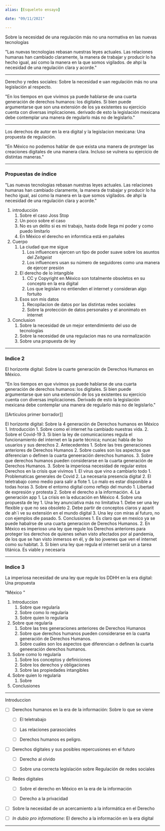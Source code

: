 ```yaml
---
alias: [Esqueleto ensayo]

date: "09/11/2021"

---
```


Sobre la necesidad de una regulación más no una normativa en las nuevas tecnologías

"Las nuevas tecnologias rebasan nuestras leyes actuales. Las relaciones humanas han cambiado claramente, la manera de trabajar y producir lo ha hecho igual, así como la manera en la que somos vigilados. de ahpi la necesidad de una regulación clara y acorde."

---

Derecho y redes sociales: Sobre la necesidad e uan regulación más no una legislación al respecto.

"En los tiempos en que vivimos ya puede hablarse de una cuarta generación de derechos humanos: los digitales. Si bien puede argumentarse que son una extensión de los ya existentes su ejercicio cuenta con diversas implicaciones. derivado de esto la legislación mexicana debe contemplar una manera de regularlo más no de legislarlo."

---

Los derechos de autor en la era digital y la legislacion mexicana: Una propuesta de regulación.

"En México no podemos hablar de que exista una manera de proteger las creaciones digitales de una manera clara. Incluso se vulnera su ejercicio de distintas maneras."

---

### Propuestas de índice

"Las nuevas tecnologias rebasan nuestras leyes actuales. Las relaciones humanas han cambiado claramente, la manera de trabajar y producir lo ha hecho igual, así como la manera en la que somos vigilados. de ahpi la necesidad de una regulación clara y acorde."

1. introducción
	1. Sobre el caso Joss Stop
	2. Un poco sobre el caso
	3. No es un delito si es mi trabajo, hasta dode llega mi poder y como puedo limitarlo
	4. En México el derecho en informtica está en pañales
2. Cuerpo
	1. La ciudad que me sigue
		1. Los influencers ejercen un tipo de poder suave sobre los asuntos del _Zeitgeist_
		2. Los influencers usan su número de seguidores como una manera de ejercer presión
	2. El derecho de lo intangible
		1. CC y Copyright en México son totalmente obsoletos en su concepto en la era digital
		2. Los que legislan no entienden el internet y consideran algo fortuito
	3. Esos son mis datos
		1. Recopilacion de datos por las distintas redes sociales
		2. Sobre la protección de datos personales y el anonimato en internet
3. Conclusion
	1. Sobre la necesidad de un mejor entendimiento del uso de tecnologías
	2. Sobre la necesidad de una regulacion mas no una normalización
	3. Sobre una propuesta de ley

---

### Indice 2

El horizonte digital: Sobre la cuarte generación de Derechos Humanos en México.

"En los tiempos en que vivimos ya puede hablarse de una cuarta generación de derechos humanos: los digitales. Si bien puede argumentarse que son una extensión de los ya existentes su ejercicio cuenta con diversas implicaciones. Derivado de esto la legislación mexicana debe contemplar una manera de regularlo más no de legislarlo."

[[Articulos primer borrador]]

El horizonte digital: Sobre la 4 generación de Derechos humanos en México
	1. Introducción
		1. Sobre como el internet ha cambiado nuestras vida.
		2. Sobre el Covid-19 
		3. Si bien la ley de comunicaciones regula el funcionamiento del internet en la parte técnica; nuncac habla de lso usuarios y sus derechos
	2. Antecedentes
		1. Sobre las tres generaciones anteriores de Derechos Humanos
		2. Sobre cuales son los aspectos que diferencian o definen la cuarta geneeración derechos humanos.
		3. Sobre que derechos humanos pueden considerarse en la cuarta generación de Derechos Humanos.
	3. Sobre la imperiosa necesidad de regular estos Derechos en la crisis que vivimos
		1. El virus que vino a cambiarlo todo
			1. Problematicas generales de Covid
			2. La necesaria presencia digital
		2. El teletrabajo como medio para salir a flote
			1. Lo malo es estar disponible a todas horas
		3. Sobre el entorno digital como reflejo del mundo
			1. Libertad de expresión y protesta
			2. Sobre el derecho a la información.
		4. La generación app
			1. La crisis en la educación en México
	4. Sobre una propuesta de ley
		1. Una ley anunciativa más no limitativa
			1. Debe ser una ley flexible y que no sea obsoleto 
			2. Debe partir de conceptos claros y aparit de ah´i ve su extensión en el mundo digital
			3. Una ley con miras al futuro, no con ejemplos dle pasado.
	5. Conclusiones
		1. Es claro que en mexico ya se puede habalrse de una cuarta generacion de Derechos Humanos.
		2. En México es imperioso una ley que regule los Derechos anteriores para proteger los derechos de quienes sehan visto afectados por al pandemia, de los que se han visto inmersos en él, y de lso jovenes que ven el internet como su habitat.
		3. Si bien una ley que regula el internet serái un a tarea titánica. Es viable y necesaria

___

### Indice 3

La imperiosa necesidad de una ley que regule los DDHH en la era digital: Una propuesta

"México "

1. Introduccion
	1. Sobre que regularía
	2. Sobre como lo regularía
	3. Sobre quien lo regularía
2. Sobre que regularía
	1. Sobre las tres generaciones anteriores de Derechos Humanos
	2. Sobre que derechos humanos pueden considerarse en la cuarta generación de Derechos Humanos.
	3. Sobre cuales son los aspectos que diferencian o definen la cuarta geneeración derechos humanos.
3. Sobre como lo regularía
	1. Sobre los conceptos y definiciones
	2. Sobre los derechos y obligaciones
	3. Sobre las propiedades intangibles
4. Sobre quien lo regularia
	1. Sobre
5. Conclusiones

---

Introduccion

+ [ ] Derechos humanos en la era de la información: Sobre lo que se viene
	+ [ ] El teletrabajo
	+ [ ] Las relaciones parasociales
	+ [ ] Derechos humanos es peligro.



- [ ] Derechos digitales y sus posibles repercusiones en el futuro
	- [ ] Derecho al olvido
	- [ ] Sobre una correcta legislación sobre Regulación de redes sociales



- [ ] Redes digitales
	- [ ] Sobre el derecho en México en la era de la información
	- [ ] Derecho a la privacidad


+ [ ] Sobre la necesidad de un acercamiento a la informática en el Derecho

+ [ ] _In dubio pro informatione:_ El derecho a la información en la era digital

---

